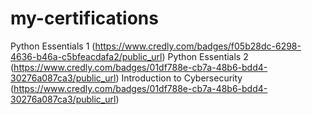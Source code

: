 # my-certifications
Python Essentials 1 (https://www.credly.com/badges/f05b28dc-6298-4636-b46a-c5bfeacdafa2/public_url)
Python Essentials 2 (https://www.credly.com/badges/01df788e-cb7a-48b6-bdd4-30276a087ca3/public_url)
Introduction to Cybersecurity (https://www.credly.com/badges/01df788e-cb7a-48b6-bdd4-30276a087ca3/public_url)
